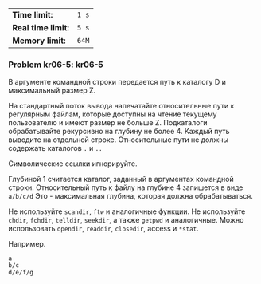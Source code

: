 |                      |       |
|----------------------|-------|
| **Time limit:**      | `1 s` |
| **Real time limit:** | `5 s` |
| **Memory limit:**    | `64M` |


### Problem kr06-5: kr06-5

В аргументе командной строки передается путь к каталогу D и
максимальный размер Z.

На стандартный поток вывода напечатайте относительные пути к
регулярным файлам, которые доступны на чтение текущему
пользователю и имеют размер не больше Z. Подкаталоги
обрабатывайте рекурсивно на глубину не более 4. Каждый путь
выводите на отдельной строке. Относительные пути не должны
содержать каталогов `.` и `..`

Символические ссылки игнорируйте.

Глубиной 1 считается каталог, заданный в аргументах командной
строки. Относительный путь к файлу на глубине 4 запишется в виде
`a/b/c/d` Это - максимальная глубина, которая должна
обрабатываться.

Не используйте `scandir`, `ftw` и аналогичные функции. Не
используйте `chdir`, `fchdir`, `telldir`, `seekdir`, а также
`getpwd` и аналогичные. Можно использовать `opendir`, `readdir`,
`closedir`, access и `*stat`.

Например.

    
    
    a
    b/c
    d/e/f/g

